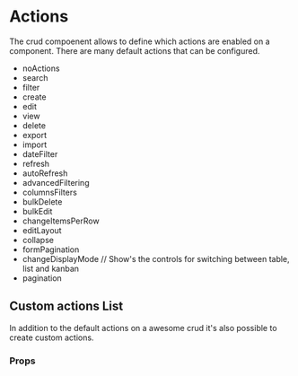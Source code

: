 # Actions

The crud compoenent allows to define which actions are enabled on a component. There are many default actions that can
be configured.

- noActions
- search
- filter
- create
- edit
- view
- delete
- export
- import
- dateFilter
- refresh
- autoRefresh
- advancedFiltering
- columnsFilters
- bulkDelete
- bulkEdit
- changeItemsPerRow
- editLayout
- collapse
- formPagination
- changeDisplayMode // Show's the controls for switching between table, list and kanban
- pagination

## Custom actions List

In addition to the default actions on a awesome crud it's also possible to create custom actions.

### Props

<ClientOnly>
<ComponentDoc component="AwesomeActionList" />
</ClientOnly>
